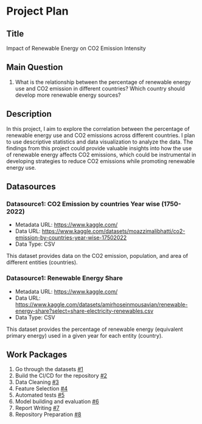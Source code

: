 # Project Plan

## Title
<!-- Give your project a short title. -->
Impact of Renewable Energy on CO2 Emission Intensity

## Main Question

<!-- Think about one main question you want to answer based on the data. -->
1. What is the relationship between the percentage of renewable energy use and CO2 emission in different countries? Which country should develop more renewable energy sources?

## Description

<!-- Describe your data science project in max. 200 words. Consider writing about why and how you attempt it. -->
In this project, I aim to explore the correlation between the percentage of renewable energy use and CO2 emissions across different countries. I plan to use descriptive statistics and data visualization to analyze the data. The findings from this project could provide valuable insights into how the use of renewable energy affects CO2 emissions, which could be instrumental in developing strategies to reduce CO2 emissions while promoting renewable energy use.

## Datasources

<!-- Describe each datasources you plan to use in a section. Use the prefic "DatasourceX" where X is the id of the datasource. -->

### Datasource1: CO2 Emission by countries Year wise (1750-2022)
* Metadata URL: https://www.kaggle.com/
* Data URL: https://www.kaggle.com/datasets/moazzimalibhatti/co2-emission-by-countries-year-wise-17502022
* Data Type: CSV

This dataset provides data on the CO2 emission, population, and area of different entities (countries).

### Datasource1: Renewable Energy Share
* Metadata URL: https://www.kaggle.com/
* Data URL: https://www.kaggle.com/datasets/amirhoseinmousavian/renewable-energy-share?select=share-electricity-renewables.csv
* Data Type: CSV

This dataset provides the percentage of renewable energy (equivalent primary energy) used in a given year for each entity (country).

## Work Packages

<!-- List of work packages ordered sequentially, each pointing to an issue with more details. -->

1. Go through the datasets [#1](https://github.com/yagnesh-collab/made-template/issues/1)
2. Build the CI/CD for the repository [#2](https://github.com/yagnesh-collab/made-template/issues/2)
3. Data Cleaning  [#3](https://github.com/yagnesh-collab/made-template/issues/3)
4. Feature Selection [#4](https://github.com/yagnesh-collab/made-template/issues/4)
5. Automated tests [#5](https://github.com/yagnesh-collab/made-template/issues/5)
6. Model building and evaluation [#6](https://github.com/yagnesh-collab/made-template/issues/6)
7. Report Writing [#7](https://github.com/yagnesh-collab/made-template/issues/7)
8. Repository Preparation [#8](https://github.com/yagnesh-collab/made-template/issues/8)
